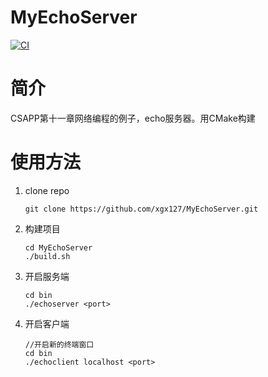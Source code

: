 # MyEchoServer
[![CI](https://github.com/MasonCodingHere/EchoServer_CSAPP/actions/workflows/ci.yml/badge.svg?branch=main&event=push)](https://github.com/MasonCodingHere/EchoServer_CSAPP/actions/workflows/ci.yml)
# 简介

CSAPP第十一章网络编程的例子，echo服务器。用CMake构建

# 使用方法

1. clone repo

   ```shell
   git clone https://github.com/xgx127/MyEchoServer.git
   ```

2. 构建项目

   ```shell
   cd MyEchoServer
   ./build.sh
   ```

3. 开启服务端

   ```shell
   cd bin
   ./echoserver <port>
   ```

4. 开启客户端

   ```shell
   //开启新的终端窗口
   cd bin
   ./echoclient localhost <port>
   ```

   
